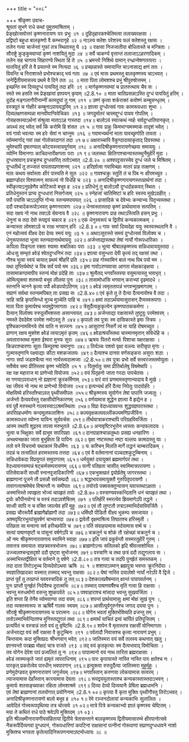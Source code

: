 +++
title = "००८"

+++
श्रीकृष्ण उवाच-  
श्रूयतां सुभगे राधे कथां पुमुत्तमाश्रिताम् ।  
प्रेङ्खोत्सवोत्तरं कृष्णनारायणः परः प्रभुः ॥१ ॥
दुहितृहारकश्चेतिमत्वा तलाख्यरक्षसा ।  
प्रद्विष्टो बहुधा बालकृष्णो वै कम्भरागृहे ॥२ ॥
नाऽस्य क्लेशः परेशस्य फलं क्लेशस्तु रक्षसः ।  
तलेन गत्वा चार्जन्तां गुफां तत्र स्थितास्तु ये ॥३ ॥
राक्षसा निजजातीया बोधितास्ते च मन्त्रिताः ।  
सौराष्ट्रे कुङ्कुमवाप्यां कृष्णं नाशयितुं मुदा ॥४ ॥
सर्वे चाकर्ण्य वृत्तान्तं तलाजाऽऽहरणादिकम् ।  
तलेन सह चागत्य सिंहारण्ये स्थिता हि ते ॥५ ॥
भ्रमन्तो निशिथे ग्रामान् रन्ध्रान्वेषणतत्पराः ।  
घातयितुं हरिं ते वै प्रयतन्ते स्म नित्यदा ॥६ ॥
प्रच्छन्नास्ते समायान्ति चाऽनासाद्य क्षणं ततः ।  
वियन्ति च निराशास्ते प्रभोश्चक्राद् भयं गताः ॥७ ॥
एवं मासः प्रथमस्तु बालकृष्णस्य चाऽभवत् ।  
जनेर्द्वितीयमासस्य प्रथमे वै दिने ततः ॥८ ॥
माता पिता लोमशश्च प्रभुं श्रीपुरुषोत्तमम् ।  
इच्छन्ति स्म दिव्यदुग्धं पाययितुं तदा हरिः ॥९ ॥
मार्गकृष्णनवम्यां च प्रातरुत्थाय चैव सः ।  
रमते स्म हसति स्म प्रेङ्खायां ज्ञापयन् कृपाम् ॥2.8.१० ॥
माता चातिप्रसन्नाऽस्ति दुग्धं पाययितुं हरिम् ।  
दुदोह मङ्गलागौरीनाम्नीं कामदुघां तु गाम् ॥११ ॥
उष्णं कृत्वा शर्कराक्तं कवोष्णं कम्बुसन्धृतम् ।  
वस्त्रपूतं च गोक्षीरं कम्बुनाऽपाययद्धरिम् ॥१ २॥
ज्ञात्वा दुग्धोत्सवं गावः कामरूपधराः शुभाः ।  
दिव्यलक्षणसम्पन्ना मानवीवाग्विवेचिकाः ॥१३ ॥
जगदुर्मातरं चास्मद्दुग्धं पायय गोपतिम् ।  
गोसहस्रस्याऽर्थनां संश्रुत्वा माताऽऽह गास्तदा ॥१४॥
बालोऽयं स्यात्कथं न्वर्हः सर्वदुग्धातिपानकृत् ।  
अपथ्यं तद् भवेत् सर्वं किं करोमि हि शंसत ॥१ ५ ॥
गावः प्राहुः किमभाग्यमस्माकं तादृशं भवेत् ।  
वयं गावो भवत्याः स्म हरेः सेवां न चाप्नुमः ॥१६ ॥
गवामभ्यर्थनां माता यावच्छृणोति तावता ।  
व्योममार्गाद् गवां लक्षं गोलोकादागतं तदा ॥१ ७॥
अक्षराच्चापि वैकुण्ठादव्याकृताद् दिवस्तथा ।  
भूमेश्चापि वृषारण्यात् कोटयस्त्वाययुर्गवाम् ॥१८ ॥
अनादिश्रीकृष्णनारायणेच्छया समाययुः ।  
व्योम्नि विमानगाः काचिदन्तरीक्षगताः पराः ॥१ ९॥
जलस्थाः क्षितिगाश्चान्यास्तस्थुर्नेमुर्हरिं मुदा ।  
दुग्धस्रावान् प्रचक्रुश्च दुग्धसरित् ततोऽभवत् ॥2.8.२० ॥
अश्वपट्टसरस्येव दुग्धं जले च मिश्रितम् ।  
दुग्धतीर्थं तु तज्जातं पापतापप्रणाशनम् ॥२१ ॥
हरिर्ज्ञात्वा गवामिच्छाः मातरं प्राह तत्क्षणम् ।  
मातः कथय सर्वास्ताः क्षीरं पास्यति मे सुतः ॥२२ ॥
गावश्चक्रुः स्तुतिं तं च पिब नः क्षीरमच्युत ।  
ब्रह्माण्डोदर विश्वात्मन् साफल्यं नो विधेहि च ॥२३ ॥
अनादिश्रीकृष्णनारायणस्तत्प्रार्थनां तदा ।  
स्वीकृत्याऽनुग्रहेणैव कोटिरूपो बभूव ह ॥२४॥
प्रतिधेनुं तु बालोऽसौ दुग्धदोहकवत् स्थितः ।  
प्रतिधेनुस्तनं प्राप्य दुग्धधारां निसर्गजाम् ॥२५ ॥
स्नेहजां चातिमिष्टां च हरिः स्वस्य मुखेऽग्रहीत् ।  
पपौ पयांसि चाऽऽतृप्तिं गोभ्यः स्तन्यमपाययत् ॥२६ ॥
प्रासादिकं च देवेभ्यः कन्याभ्यः पितृभ्यस्तथा ।  
ददौ पश्चादेकरूपोऽभवत् कृष्णनरायणः ॥२७॥
धेनवस्तास्तदा कृष्णं प्रार्थयामास सत्पतिम् ।  
सदा रक्षय नो नाथ तवाऽग्रे सेवनाय वै ॥२८ ॥
कृष्णनारायणः प्राह तथाऽस्त्विति हसन् प्रभुः ।  
धेनूनां च तदा देवो रूपद्वयं चकार ह ॥२९॥
एकं धेनुस्वरूपं च द्वितीयं कन्यकात्मकम् ।  
कन्यास्ता लोमशाऽग्रे च ररक्ष भगवान् हरिः ॥2.8.३ ०॥
गावः सर्वा दिव्यदेहा ययुः स्वस्वस्थलानि वै ।  
एनं महोत्सवं वीक्ष्य देवा देव्यः स्मयं ययुः ॥३ १ ॥
अथाऽसुरास्ते समयं दुग्धोत्सवं विलोक्य च ।  
धेनुरूपास्तदा भूत्वा स्तन्यदानार्थमाययुः ॥२२॥
अर्जन्ताद्यास्तथा तेषां नार्यो गोरूपधारिकाः ।  
कपिलाः पिङ्गला रक्ताः श्यामाः शबलिकाः पराः ॥३३ ॥
भूत्वा श्रीबालकृष्णस्य सन्निधावाययुस्तदा ।  
ओधःसु सम्भृतं क्ष्वेडं श्वेतदुग्धनिभं तदा ॥३४॥
ज्ञात्वा वसुन्धरा देवी कृत्यं तद् रक्षसां तथा ।  
गौश्च भूत्वा स्वयं चायात् प्रथमं श्रीहरिं प्रति ॥३५॥
प्राह गोस्वामिनं बालं नाथ पिब पयो मम ।  
यथा तृप्तिर्यथेष्टं च पिब सर्वं पयो मम ॥३६॥
इमा गावोऽरण्यवासा आगता मोक्षकाङ्क्षया ।  
तासामाकण्ठमापीय स्तन्यं मोक्षं प्रदेहि ताः ॥३७॥
श्रुत्वैतद् भगवाँस्तस्या वसुमत्यास्तु भावभृत् ।  
ओमित्युक्त्वा शतरूपो बभूव लीलया पुनः ॥३८॥
तासामोधांसि भगवान् कराभ्यां दृढमादधे ।  
स्तनानि चानने कृत्वा पपौ क्ष्वेडपयोऽतिगम् ॥३९॥
क्ष्वेडं त्वमृततापन्नं भगवन्मुखमागतम् ।  
सप्राणं सर्वथा स्तन्यमपिबत् ताः प्रसह्य सः ॥2.8.४०॥
एवं कृते तु ते दैत्या दैत्यनार्यश्च वै तदा ।  
त्राहि त्राहि कृपासिन्धो मुञ्च मुञ्चेति पाहि च ॥४१॥
क्षमां तदाऽर्थयामासुरासन् दैप्यस्वरूपगाः ।  
माता पिता कुमार्यश्च भयमुद्वेगमागताः ॥४२॥
त्रेसुर्दैत्यकुकृत्येन कृष्णघातककर्मणा ।  
दैत्यान् विलोक्य रुरुदुर्लोमशस्ता असान्त्वयत् ॥४३॥
अर्जन्ताद्या राक्षसास्ते तुष्टुवुः परमेश्वरम् ।  
नमस्ते देवदेवेश परमेश नमोऽस्तु ते ॥४४॥
कृपालो तव पुत्राः स्म दासिकास्ते इमाः स्त्रियः ।  
वृश्चिकानामविनये रोषं याति न सज्जनः ॥४५॥
आसुराणां निसर्गे त्वं मा याहि रोषमच्युत ।  
प्राणान् रक्षय मुक्तेश क्ष्वेडं त्वयाऽमृतं कृतम् ॥४६॥
क्ष्वेडाश्रयाँस्तथा चास्मानमृतान् संविधेहि च ।  
अवतारास्तथा मुक्ता ईश्वरा मुनयः सुराः ॥४७॥
ऋषयः पितरो मर्त्याः पिशाचा यक्षराक्षसाः ।  
किन्नराश्चारणाः सूताः किम्पूरुषा यमानुगाः ॥४८॥
तिर्यञ्चः पशवो वृक्षा वल्ल्यः सरीसृपा मृगाः ।  
गुल्मास्तृणानि पक्ष्याद्याः कीटा मशकजातयः ॥४९॥
दैत्याश्च दानवा वर्णसङ्करा असुराः शठाः ।  
नागाः सर्पा जडाश्चैत्या नरा नार्यस्त्वदात्मजाः ॥2.8.५०॥
तव पुत्राः प्रभो सर्वे सत्त्वरजस्तमोयुताः ।  
सर्वेष्वेव समा प्रीतिस्तव कृष्ण भवेदिति ॥५ १ ॥
पितुर्मातुः समा प्रीतिर्बालेषु विषमेष्वपि ।  
रक्ष रक्ष महाराज मा प्राणेभ्यो वियोजय ॥५२॥
वयं पितृहनो जाता गरदाः पापचेतसः ।  
मा गणयाऽपराधान् नो ह्यज्ञानां क्रूरकर्मिणाम् ॥५३॥
वारं वारं प्रणमामस्तृणान्यादाय वै मुखे ।  
रक्ष जीवय नो नाथ मा प्राणेभ्यो वियोजय ॥५४॥
इत्यभ्यर्थ हरिं दैत्या निपेतुः पादयोर्हरेः ।  
मोक्षयिष्ये हरिस्ताँश्चाऽवत् पृथ्वीसमीपतः ॥५५॥
श्रीकृष्णस्य सुयोगेन तेषां पापानि जज्वलुः ।  
अर्जन्तो दैत्यवर्यस्तु राक्षसीयोनिकारणम् ॥५६॥
वर्णयामास शुद्धेन ज्ञात्वा वै हृद्येन ह ।  
वयं पूर्वे मरुस्थाने गालवस्याऽऽश्रमस्थिताः ॥५७॥
विप्रा वेदाध्यायवन्तः शुद्धयज्ञपरास्तथा ।  
अपरिग्रहधर्माणः कन्दमूलफलाशिनः ॥५८॥
कल्पवृक्षकल्पवल्लीकल्पमणिप्रजीविनः ।  
कामरूपधरा व्योम्ना यायिनः सूर्यवर्चसः ॥५९॥
तीर्थयात्राकराश्चापि परिग्रहविवर्जिताः ।  
आस्म तथापि शूद्रस्य तपसा मरुभूतले ॥2.8.६०॥
अनावृष्टिरभूत्तेन ध्वस्ताः कन्दफलादयः ।  
भूत्वा च भिक्षुकाः सर्वे ह्यभूम सपरिग्रहाः ॥६१॥
दानग्राहाश्चान्नलुब्धाः प्रसह्य धनहारिणः ।  
अभक्ष्यभक्षका जाता बुभुक्षिता हि पापिनः ॥६२॥
वृक्षा नष्टस्तथा नष्टा वल्लयः कामदास्तु याः ।  
ततो वने विचरामो यथाकामं विधर्मिणः ॥६३ ॥
यः कश्चिन् मिलति मार्गे तद्धनं चाम्बरादिकम् ।  
तदन्नं च तत्सलिलं हरामस्तस्य तत्तदा ॥६४॥
एवं वै वर्तमानानां पञ्चदशकुटुम्बिनाम् ।  
सन्निधावेकदा विप्रयुगलं समुपागतम् ॥६५॥
धर्मयुक्तं दयायुक्तं ब्रह्ममार्गपरं तथा ।  
वेदध्यायनसम्पन्नं षट्कर्मसम्परायणम् ॥६६॥
पत्नी पतिव्रता चासीत् स्वामिमात्रपरायणा ।  
पतिसेवाकरी साध्वी स्नानपूजादिकारिणी ॥६७॥
एकभुक्तव्रतं द्वयोर्व्रतेषु जागरस्तथा ।  
ब्राह्मणानां पूजने तौ प्रसन्नौ सर्वसम्प्रदौ ॥६८॥
श्रद्धाभावसमायुक्तौ गुरुपितृपरायणौ ।  
तावागत्याश्रमेष्वेव विश्रान्तौ नः समीपतः ॥६९॥
तयोरग्रे पक्वसक्तून्यासन् यवास्तथाऽक्षताः ।  
अस्माभिस्ते त्वपहृता भोज्यं चापहृतं तयोः ॥2.8.७०॥
वस्त्राण्यवस्कन्दितानि धनं चापहृतं तथा ।  
द्वयोः कौपीनयोग्यं च वस्त्रं तदाऽवशेषितम् ॥७१ ॥
पतिर्हरिं स्मरत्येव ह्रियमाणेऽपि तद्धने ।  
साध्वी सापि न च वक्ति जपत्येव हरिं मुहुः ॥७२॥
एवं तौ लुण्टतौ तत्राऽस्माभिर्दयाविवर्जितैः ।  
प्रसह्य चौररूपैर्वै ब्राह्मणैर्ब्राह्मणौ तदा ॥७३॥
धर्मिष्ठौ पीडितौ वीक्ष्य भूकम्पः समजायत ।  
अश्मवृष्टिरभूत्पांसुवर्षणं चाभवत्तदा ॥७४॥
द्वावेतौ वृक्षमाश्रित्य तिष्ठतश्च हरिस्मृती ।  
पतिव्रता सा मन्वाना सर्व हरीच्छयेति च ॥७९॥
पतिं संवाहयामास मर्दयामास वर्ष्म च ।  
सत्यां पाषाणवृष्टौ च पांसूनां वर्षणेऽपि च ॥७६॥
चक्रतुर्न च शोकं तौ रक्षेच्छां चक्रतुर्न च ।  
ओं नमः श्रीकृष्णनारायणाय स्वामिने स्वाहा ॥७७॥
इति जापं प्रकुर्वन्तौ सस्मरतुर्हरिं गुरुम् ।  
तावत्तत्र समायातः सछत्रवस्त्रभोजनः ॥७८॥
ब्राह्मणोऽन्यः सतिलको हृदि श्रीवत्सशोभितः ।  
उज्ज्वलश्चन्द्रसदृशो ददौ पृष्ट्वा सुभोजनम् ॥७९॥
वस्त्राणि च तथा छत्रं ददौ तद्युगलाय सः ।  
अस्माभिस्तद्वीक्षितं च वर्तमाने तु वर्षणे ॥2.8.८०॥
तत्र गत्वा च तदपि पुनर्हृतं समस्तकम् ।  
तदा दाता तिरोऽभूच्च दिव्यदेवोऽथवा ऋषिः ॥८ १ ॥
शशापाऽस्मान् ब्रह्मपुत्रा भवन्तः क्रूरनिर्दयाः ।  
स्वज्ञातिखादका यस्मात् तस्माद् भवन्तु राक्षसाः ॥८२॥
येषां नास्ति दयालेशो नार्यां नरेऽपि वै द्विजे ।  
प्राप्तं पूर्वं तु तत्प्राप्तं यववस्त्रादिकं तु तत्॥८३॥
देशकालप्रवैषम्यात् क्षान्तं पापापवर्तनम् ।  
पुनः प्राप्तौ पुनर्हृतं निर्दयैश्च दुरात्मभिः ॥८४॥
तस्मात् पाषाणवर्षैश्च मृतिं गत्वा हि राक्षसाः ।  
भवन्तु मरुधर्माणो वसन्तु शूष्कपर्वते ॥८५॥
पश्वाहाराश्च मांसादा भवन्तु सुखवर्जिताः ।  
इति शप्ता हि तेनैव व्योमवाण्या तदा वयम् ॥८६॥
शपन्तं प्रार्थयामासुः क्षमां मोक्षं सुखं पुनः ।,  
तदा व्यक्तस्वरूपः स ऋषिर्वै गालवः स्वयम् ॥८७॥
आसीत्पूर्वगुरुर्नश्च जगाद दयया पुनः ।  
सौराष्ट्रे श्रीकृष्णनारायणस्य च परात्मनः ॥८८॥
योगेन भवतां मुक्तिर्भविष्यति व्रजन्तु तम् ।  
ततोऽस्माभिर्वन्दितश्च मुनिस्तद्युगलं तथा ॥८९॥
क्षमार्थं याचितं द्रव्यं चार्पितं प्रतिपूजितम् ।  
प्रत्यर्पितं च वस्त्रान्नं ततो वयं तु वृष्टिभिः ॥2.8.९०॥
शापेन वै मृतास्तत्र राक्षसीं योनिमागताः ।  
अर्जन्ताद्या वयं सर्वे राक्षसा वै कुटुम्बिनः ॥९१ ॥
पर्वतादौ निवासश्च कृत्वा नारायणं प्रभुम् ।  
चिन्तयामः कदा मुक्तिप्रदः श्रीभगवान् भवेत् ॥९२॥
जातिस्मरा वयं सर्वे तलस्य कथनात् खलु ।  
ज्ञानवन्तो परब्रह्म मोक्षदं चात्र राजते ॥९३ ॥
तद् वयं कृतकृत्याः स्म दैत्यभावाद् विमोचिताः ।  
तव योगेन देवेश पापं प्रज्वलितं तु नः ॥९४॥
पापात्मानो वयं नाथ तारिता ब्रह्मराक्षसाः ।  
क्ष्वेडं त्वस्मत्कृते जातं ह्यमृतं त्वपराधिनाम् ॥९५॥
पारः कृपायास्ते नास्ति नास्ति पारः क्षतेश्च नः ।  
पारकृत् प्रकरोत्वेव पारधीन् भवपारगान् ॥९६॥
इत्युक्त्वा रुरुदुर्दैत्या जातिस्मरा मुहुर्मुहुः ।  
प्रणेमुर्दण्डवत् कृष्णनारायणं जगुर्जयम् ॥९७॥
भगवाँस्तान् करुणया लोकयामास सत्वरम् ।  
त्याजयामास देहाँस्तान् कारयामास देवताः ॥९८॥
रूपद्वययुतास्ताश्च कन्यकास्तास्तदाऽभवन् ।  
कुमार्यः शतसङ्ख्याका रक्षिता लोमशाश्रमे ॥९९॥
दिव्या देव्यो दिव्ययानैः प्रेषिता ब्रह्मधामनि ।  
एवं तेषां ब्राह्मणानां तलयोगात् प्रयोगिनाम् ॥2.8.१ ००॥
कृपया वै कृता मुक्तिः पृथ्वीगौस्तु तिरोऽभवत् ।  
अनादिश्रीकृष्णनारायणो बालो बभूव ह ॥१० १॥
रेमे रञ्जनदोलायां कन्यकाभिः सुलालितः ।  
आवेदितं गोस्वरूपपृथिव्या तत्र चोत्सवे ॥१ ०२॥
मात्रे पित्रे कन्यकाभ्यो ज्ञातं कृष्णस्य चेष्टितम् ।  
मया ते कथितं राधे पाठे श्रवेऽपि मुक्तिदम् ॥१ ०३।  
इति श्रीलक्ष्मीनारायणीयसंहितायां द्वितीये त्रेतासन्ताने बालकृष्णस्य द्वितीयमासारम्भे क्षीरपानोत्सवे नैकरूपैर्दिव्यगवां दुग्धपानं, गोरूपधारिणां कपटिनां राक्षसानां पत्नीनां गोरूपाणां सप्राणदुग्धधावने नाशो मुक्तिश्च भगवता कृतेत्यादिनिरूपणनामाऽष्टमोध्यायः ॥८ ॥
    
    
